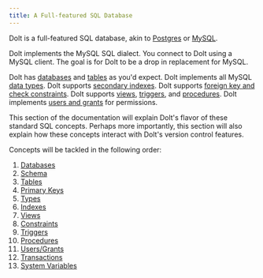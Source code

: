 ```yaml
---
title: A Full-featured SQL Database
---
```


Dolt is a full-featured SQL database, akin to [Postgres](https://www.postgresql.org/) or [MySQL](https://www.mysql.com/).

Dolt implements the MySQL SQL dialect. You connect to Dolt using a MySQL client. The goal is for Dolt to be a drop in replacement for MySQL.

Dolt has [databases](./databases.md) and [tables](./schema.md) as you'd expect. Dolt implements all MySQL [data types](./types.md). Dolt supports [secondary indexes](./indexes.md). Dolt supports [foreign key and check constraints](./constraints.md). Dolt supports [views](./views.md), [triggers](./triggers.md), and [procedures](./procedures.md). Dolt implements [users and grants](./users-grants.md) for permissions.

This section of the documentation will explain Dolt's flavor of these standard SQL concepts. Perhaps more importantly, this section will also explain how these concepts interact with Dolt's version control features.

Concepts will be tackled in the following order:

1. [Databases](./databases.md)
2. [Schema](./schema.md)
3. [Tables](./table.md)
4. [Primary Keys](./primary-key.md)
5. [Types](./types.md)
6. [Indexes](./indexes.md)
7. [Views](./views.md)
8. [Constraints](./views.md)
9. [Triggers](./triggers.md)
10. [Procedures](./procedures.md)
11. [Users/Grants](./users-grants.md)
12. [Transactions](./transaction.md)
13. [System Variables](./system-variables.md)

